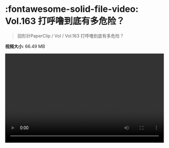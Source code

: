 # :fontawesome-solid-file-video: Vol.163 打呼噜到底有多危险？

> 回形针PaperClip / Vol / Vol.163 打呼噜到底有多危险？

**视频大小**: 66.49 MB

<video id="V-b1dfdf363d064639d43ba82d4342bbd2" width="512" height="288" preload="none" playsinline webkit-playsinline></video>